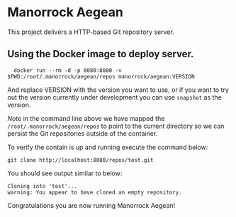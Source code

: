 # Manorrock Aegean

This project delivers a HTTP-based Git repository server.

## Using the Docker image to deploy server.

```
  docker run --rm -d -p 8080:8080 -v $PWD:/root/.manorrock/aegean/repos manorrock/aegean:VERSION
```

And replace VERSION with the version you want to use, or if you want to try out
the version currently under development you can use `snapshot` as the version.

_Note_ in the command line above we have mapped the `/root/.manorrock/aegean/repos`
to point to the current directory so we can persist the Git repositories outside
of the container.

To verify the contain is up and running execute the command below:

```
git clone http://localhost:8080/repos/test.git
```

You should see output similar to below:

```
Cloning into 'test'...
warning: You appear to have cloned an empty repository.
```

Congratulations you are now running Manorrock Aegean!
